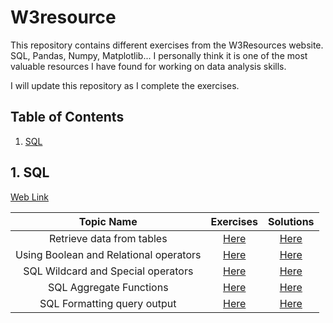 # W3resource
This repository contains different exercises from the W3Resources website. SQL, Pandas, Numpy, Matplotlib...
I personally think it is one of the most valuable resources I have found for working on data analysis skills.


I will update this repository as I complete the exercises.

## Table of Contents
 
1. [SQL](#1-sql)

## 1. SQL
[Web Link](https://www.w3resource.com/sql-exercises/)

Topic Name   | Exercises | Solutions |
| :-------:   | :----:    | :----: |
| Retrieve data from tables   |  [Here](https://www.w3resource.com/sql-exercises/sql-retrieve-from-table.php)   | [Here](https://github.com/David8523/W3resource/blob/main/SQL/SQL%20Exercises%2C%20Practice%2C%20Solution%20-%20Retrieve%20data%20from%20tables.md) |
| Using Boolean and Relational operators   |  [Here](https://www.w3resource.com/sql-exercises/sql-boolean-operators.php)   | [Here](https://github.com/David8523/W3resource/blob/main/SQL/Using%20Boolean%20and%20Relational%20operators.md) |
| SQL Wildcard and Special operators   |  [Here](https://www.w3resource.com/sql-exercises/sql-wildcard-special-operators.php)   | [Here](https://github.com/David8523/W3resource/blob/main/SQL/Wildcard%20and%20Special%20operators.md) |
| SQL Aggregate Functions   |  [Here](https://www.w3resource.com/sql-exercises/sql-aggregate-functions.php)   | [Here](https://github.com/David8523/W3resource/blob/main/SQL/Functions%20and%20Group%20by.md) |
| SQL Formatting query output   |  [Here](https://www.w3resource.com/sql-exercises/sql-fromatting-output-exercises.php)   | [Here](https://github.com/David8523/W3resource/blob/main/SQL/Formatting%20Output.md) |
